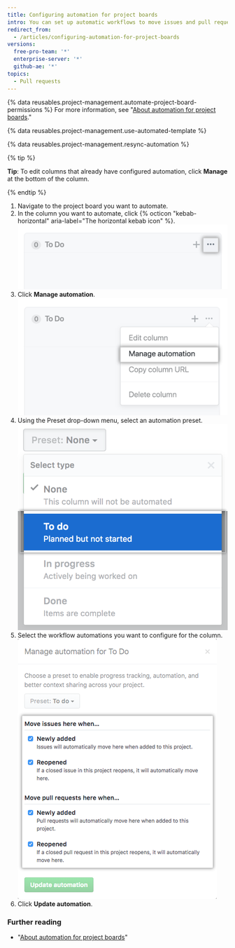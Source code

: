 ```yaml
---
title: Configuring automation for project boards
intro: You can set up automatic workflows to move issues and pull requests to a project board column when a specified event occurs.
redirect_from:
  - /articles/configuring-automation-for-project-boards
versions:
  free-pro-team: '*'
  enterprise-server: '*'
  github-ae: '*'
topics:
  - Pull requests
---
```


{% data reusables.project-management.automate-project-board-permissions %} For more information, see "[About automation for project boards](/articles/about-automation-for-project-boards)."

{% data reusables.project-management.use-automated-template %}

{% data reusables.project-management.resync-automation %}

{% tip %}

**Tip**: To edit columns that already have configured automation, click **Manage** at the bottom of the column.

{% endtip %}

1. Navigate to the project board you want to automate.
2. In the column you want to automate, click {% octicon "kebab-horizontal" aria-label="The horizontal kebab icon" %}.
![Edit icon](/assets/images/help/projects/edit-column-button.png)
3. Click **Manage automation**.
![Manage automation button](/assets/images/help/projects/manage-automation-button.png)
4. Using the Preset drop-down menu, select an automation preset.
![Select preset automation from menu](/assets/images/help/projects/select-automation.png)
5. Select the workflow automations you want to configure for the column.
![List of options for automating the column](/assets/images/help/projects/select-automation-options-existing-column.png)
6. Click **Update automation**.

### Further reading
- "[About automation for project boards](/articles/about-automation-for-project-boards)"
